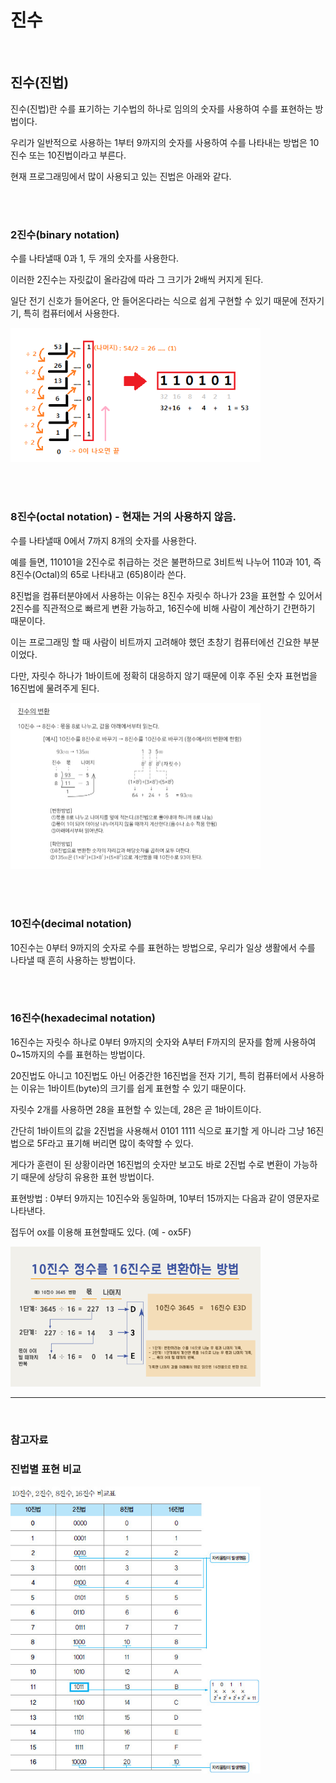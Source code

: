 # 진수

<br />

## **진수(진법)**

진수(진법)란 수를 표기하는 기수법의 하나로 임의의 숫자를 사용하여 수를 표현하는 방법이다.

우리가 일반적으로 사용하는 1부터 9까지의 숫자를 사용하여 수를 나타내는 방법은 10진수 또는 10진법이라고 부른다.

현재 프로그래밍에서 많이 사용되고 있는 진법은 아래와 같다.

<br /><br />

### **2진수(binary notation)**

수를 나타낼때 0과 1, 두 개의 숫자를 사용한다.

이러한 2진수는 자릿값이 올라감에 따라 그 크기가 2배씩 커지게 된다.

일단 전기 신호가 들어온다, 안 들어온다라는 식으로 쉽게 구현할 수 있기 때문에 전자기기, 특히 컴퓨터에서 사용한다.

<img src="../../assets/base4.png" width=400px>

<br /><br />

### **8진수(octal notation) - 현재는 거의 사용하지 않음.**

수를 나타낼때 0에서 7까지 8개의 숫자를 사용한다.

예를 들면, 110101을 2진수로 취급하는 것은 불편하므로 3비트씩 나누어 110과 101, 즉 8진수(Octal)의 65로 나타내고 (65)8이라 쓴다.

8진법을 컴퓨터분야에서 사용하는 이유는 8진수 자릿수 하나가 23을 표현할 수 있어서 2진수를 직관적으로 빠르게 변환 가능하고, 16진수에 비해 사람이 계산하기 간편하기 때문이다.

이는 프로그래밍 할 때 사람이 비트까지 고려해야 했던 초창기 컴퓨터에선 긴요한 부분이었다.

다만, 자릿수 하나가 1바이트에 정확히 대응하지 않기 때문에 이후 주된 숫자 표현법을 16진법에 물려주게 된다.

<img src="../../assets/base3.jpeg" width=400px>

<br /><br />

### **10진수(decimal notation)**

10진수는 0부터 9까지의 숫자로 수를 표현하는 방법으로, 우리가 일상 생활에서 수를 나타낼 때 흔히 사용하는 방법이다.

<br /><br />

### **16진수(hexadecimal notation)**

16진수는 자릿수 하나로 0부터 9까지의 숫자와 A부터 F까지의 문자를 함께 사용하여 0~15까지의 수를 표현하는 방법이다.

20진법도 아니고 10진법도 아닌 어중간한 16진법을 전자 기기, 특히 컴퓨터에서 사용하는 이유는 1바이트(byte)의 크기를 쉽게 표현할 수 있기 때문이다.

자릿수 2개를 사용하면 28을 표현할 수 있는데, 28은 곧 1바이트이다.

간단히 1바이트의 값을 2진법을 사용해서 0101 1111 식으로 표기할 게 아니라 그냥 16진법으로 5F라고 표기해 버리면 많이 축약할 수 있다.

게다가 훈련이 된 상황이라면 16진법의 숫자만 보고도 바로 2진법 수로 변환이 가능하기 때문에 상당히 유용한 표현 방법이다.

표현방법 : 0부터 9까지는 10진수와 동일하며, 10부터 15까지는 다음과 같이 영문자로 나타낸다.

접두어 ox를 이용해 표현할때도 있다. (예 - ox5F)

<img src="../../assets/base1.png" width=400px>

<br />

---

<br />

### **참고자료**

### **진법별 표현 비교**

<img src="../../assets/base2.jpeg" width=400px>
